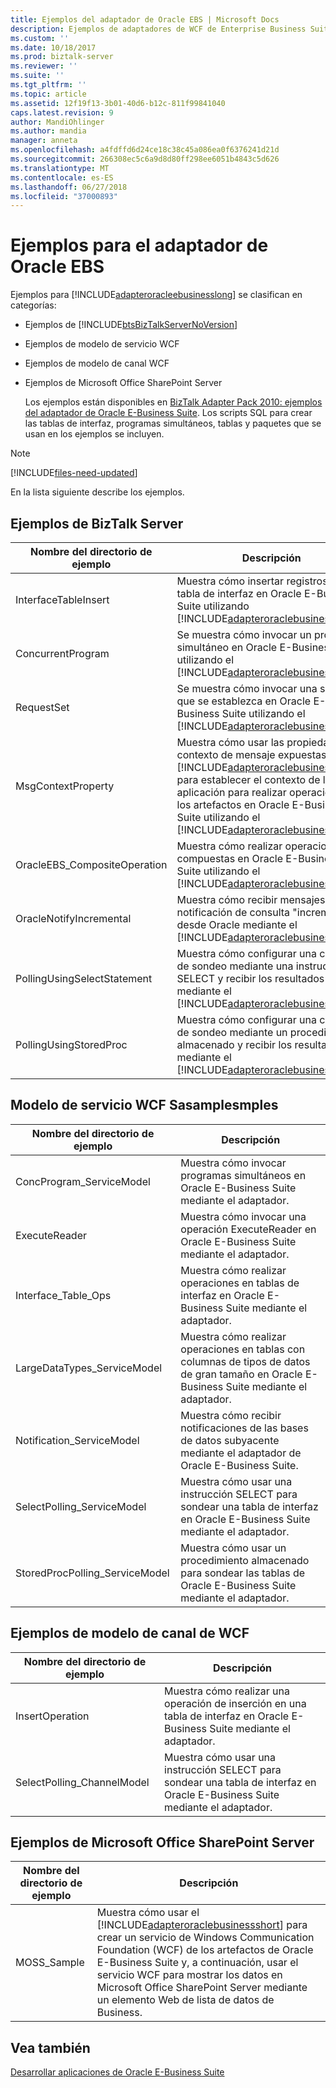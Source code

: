 ```yaml
---
title: Ejemplos del adaptador de Oracle EBS | Microsoft Docs
description: Ejemplos de adaptadores de WCF de Enterprise Business Suite de Oracle que pueden usarse con BizTalk Server, el modelo de servicio WCF y el modelo del canal WCF
ms.custom: ''
ms.date: 10/18/2017
ms.prod: biztalk-server
ms.reviewer: ''
ms.suite: ''
ms.tgt_pltfrm: ''
ms.topic: article
ms.assetid: 12f19f13-3b01-40d6-b12c-811f99841040
caps.latest.revision: 9
author: MandiOhlinger
ms.author: mandia
manager: anneta
ms.openlocfilehash: a4fdffd6d24ce18c38c45a086ea0f6376241d21d
ms.sourcegitcommit: 266308ec5c6a9d8d80ff298ee6051b4843c5d626
ms.translationtype: MT
ms.contentlocale: es-ES
ms.lasthandoff: 06/27/2018
ms.locfileid: "37000893"
---
```

# <a name="samples-for-the-oracle-ebs-adapter"></a>Ejemplos para el adaptador de Oracle EBS
Ejemplos para [!INCLUDE[adapteroracleebusinesslong](../../includes/adapteroracleebusinesslong-md.md)] se clasifican en categorías:  
  
- Ejemplos de [!INCLUDE[btsBizTalkServerNoVersion](../../includes/btsbiztalkservernoversion-md.md)]  
  
- Ejemplos de modelo de servicio WCF  
  
- Ejemplos de modelo de canal WCF  
  
- Ejemplos de Microsoft Office SharePoint Server  
  
  Los ejemplos están disponibles en [BizTalk Adapter Pack 2010: ejemplos del adaptador de Oracle E-Business Suite](https://www.microsoft.com/download/details.aspx?id=6464). Los scripts SQL para crear las tablas de interfaz, programas simultáneos, tablas y paquetes que se usan en los ejemplos se incluyen. 
  
> [!NOTE]
> [!INCLUDE[files-need-updated](../../includes/files-need-updated.md)]
  
 En la lista siguiente describe los ejemplos. 
  
## <a name="biztalk-server-samples"></a>Ejemplos de BizTalk Server  
  
|    Nombre del directorio de ejemplo     |                                                                                                                                                                        Descripción                                                                                                                                                                        |
|------------------------------|-----------------------------------------------------------------------------------------------------------------------------------------------------------------------------------------------------------------------------------------------------------------------------------------------------------------------------------------------------------|
|     InterfaceTableInsert     |                                                                                   Muestra cómo insertar registros en una tabla de interfaz en Oracle E-Business Suite utilizando [!INCLUDE[adapteroraclebusinessshort](../../includes/adapteroraclebusinessshort-md.md)].                                                                                    |
|      ConcurrentProgram       |                                                                                       Se muestra cómo invocar un programa simultáneo en Oracle E-Business Suite utilizando el [!INCLUDE[adapteroraclebusinessshort](../../includes/adapteroraclebusinessshort-md.md)].                                                                                       |
|          RequestSet          |                                                                                          Se muestra cómo invocar una solicitud que se establezca en Oracle E-Business Suite utilizando el [!INCLUDE[adapteroraclebusinessshort](../../includes/adapteroraclebusinessshort-md.md)].                                                                                           |
|      MsgContextProperty      | Muestra cómo usar las propiedades de contexto de mensaje expuestas por el [!INCLUDE[adapteroraclebusinessshort](../../includes/adapteroraclebusinessshort-md.md)] para establecer el contexto de la aplicación para realizar operaciones en los artefactos en Oracle E-Business Suite utilizando el [!INCLUDE[adapteroraclebusinessshort](../../includes/adapteroraclebusinessshort-md.md)]. |
| OracleEBS_CompositeOperation |                                                                                      Muestra cómo realizar operaciones compuestas en Oracle E-Business Suite utilizando el [!INCLUDE[adapteroraclebusinessshort](../../includes/adapteroraclebusinessshort-md.md)].                                                                                       |
|   OracleNotifyIncremental    |                                                                                   Muestra cómo recibir mensajes de notificación de consulta "incremental" desde Oracle mediante el [!INCLUDE[adapteroraclebusinessshort](../../includes/adapteroraclebusinessshort-md.md)].                                                                                    |
| PollingUsingSelectStatement  |                                                                            Muestra cómo configurar una consulta de sondeo mediante una instrucción SELECT y recibir los resultados mediante el [!INCLUDE[adapteroraclebusinessshort](../../includes/adapteroraclebusinessshort-md.md)].                                                                            |
|    PollingUsingStoredProc    |                                                                            Muestra cómo configurar una consulta de sondeo mediante un procedimiento almacenado y recibir los resultados mediante el [!INCLUDE[adapteroraclebusinessshort](../../includes/adapteroraclebusinessshort-md.md)].                                                                            |
  
## <a name="wcf-service-model-sasamplesmples"></a>Modelo de servicio WCF Sasamplesmples  
  
|Nombre del directorio de ejemplo|Descripción|  
|---------------------------|-----------------|  
|ConcProgram_ServiceModel|Muestra cómo invocar programas simultáneos en Oracle E-Business Suite mediante el adaptador.|  
|ExecuteReader|Muestra cómo invocar una operación ExecuteReader en Oracle E-Business Suite mediante el adaptador.|  
|Interface_Table_Ops|Muestra cómo realizar operaciones en tablas de interfaz en Oracle E-Business Suite mediante el adaptador.|  
|LargeDataTypes_ServiceModel|Muestra cómo realizar operaciones en tablas con columnas de tipos de datos de gran tamaño en Oracle E-Business Suite mediante el adaptador.|  
|Notification_ServiceModel|Muestra cómo recibir notificaciones de las bases de datos subyacente mediante el adaptador de Oracle E-Business Suite.|  
|SelectPolling_ServiceModel|Muestra cómo usar una instrucción SELECT para sondear una tabla de interfaz en Oracle E-Business Suite mediante el adaptador.|  
|StoredProcPolling_ServiceModel|Muestra cómo usar un procedimiento almacenado para sondear las tablas de Oracle E-Business Suite mediante el adaptador.|  
  
## <a name="wcf-channel-model-samples"></a>Ejemplos de modelo de canal de WCF  
  
|Nombre del directorio de ejemplo|Descripción|  
|---------------------------|-----------------|  
|InsertOperation|Muestra cómo realizar una operación de inserción en una tabla de interfaz en Oracle E-Business Suite mediante el adaptador.|  
|SelectPolling_ChannelModel|Muestra cómo usar una instrucción SELECT para sondear una tabla de interfaz en Oracle E-Business Suite mediante el adaptador.|  
  
## <a name="microsoft-office-sharepoint-server-samples"></a>Ejemplos de Microsoft Office SharePoint Server  
  
| Nombre del directorio de ejemplo |                                                                                                                                                                  Descripción                                                                                                                                                                   |
|-----------------------|------------------------------------------------------------------------------------------------------------------------------------------------------------------------------------------------------------------------------------------------------------------------------------------------------------------------------------------------|
|      MOSS_Sample      | Muestra cómo usar el [!INCLUDE[adapteroraclebusinessshort](../../includes/adapteroraclebusinessshort-md.md)] para crear un servicio de Windows Communication Foundation (WCF) de los artefactos de Oracle E-Business Suite y, a continuación, usar el servicio WCF para mostrar los datos en Microsoft Office SharePoint Server mediante un elemento Web de lista de datos de Business. |
  
## <a name="see-also"></a>Vea también  
[Desarrollar aplicaciones de Oracle E-Business Suite](../../adapters-and-accelerators/adapter-oracle-ebs/develop-your-oracle-e-business-suite-applications.md)